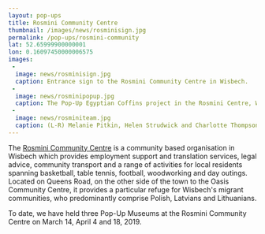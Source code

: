 ```yaml
---
layout: pop-ups
title: Rosmini Community Centre
thumbnail: /images/news/rosminisign.jpg
permalink: /pop-ups/rosmini-community
lat: 52.65999900000001
lon: 0.16097450000006575
images:
 -
  image: news/rosminisign.jpg
  caption: Entrance sign to the Rosmini Community Centre in Wisbech.
 -
  image: news/rosminipopup.jpg
  caption: The Pop-Up Egyptian Coffins project in the Rosmini Centre, Wisbech. 
 -
  image: news/rosminiteam.jpg
  caption: (L-R) Melanie Pitkin, Helen Strudwick and Charlotte Thompson-Mitchell with their inaugural Pop-Up at the Rosmini Centre in Wisbech, March 14, 2019.
---
```


The <a href="https://www.rosminicentrewisbech.org">Rosmini Community Centre</a> is a community based organisation in Wisbech which provides employment support and translation services, legal advice, community transport and a range of activities for local residents spanning basketball, table tennis, football, woodworking and day outings. Located on Queens Road, on the other side of the town to the Oasis Community Centre, it provides a particular refuge for Wisbech's migrant communities, who predominantly comprise Polish, Latvians and Lithuanians.

To date, we have held three Pop-Up Museums at the Rosmini Community Centre on March 14, April 4 and 18, 2019. 
